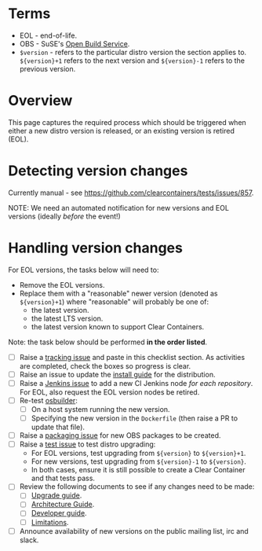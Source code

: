 # Terms

- EOL - end-of-life.
- OBS - SuSE's [Open Build Service](https://build.opensuse.org/).
- `$version` - refers to the particular distro version the section applies to. `${version}+1` refers to the next version and `${version}-1` refers to the previous version.

# Overview 

This page captures the required process which should be triggered when either a new distro version is released, or an existing version is retired (EOL).

# Detecting version changes

Currently manual - see https://github.com/clearcontainers/tests/issues/857.

NOTE: We need an automated notification for new versions and EOL versions (ideally *before* the event!)

# Handling version changes

For EOL versions, the tasks below will need to:

- Remove the EOL versions.
- Replace them with a "reasonable" newer version (denoted as `${version}+1`) where "reasonable" will probably be one of:
  - the latest version.
  - the latest LTS version.
  - the latest version known to support Clear Containers.

Note: the task below should be performed **in the order listed**.

- [ ] Raise a [tracking issue](https://github.com/clearcontainers/runtime/issues/new) and paste in this checklist section. As activities are completed, check the boxes so progress is clear.
- [ ] Raise an issue to update the [install guide](https://github.com/clearcontainers/runtime/wiki/Installation) for the distribution.
- [ ] Raise a [Jenkins issue](https://github.com/clearcontainers/jenkins/issues/new) to add a new CI Jenkins node *for each repository*. For EOL, also request the EOL version nodes be retired.
- [ ] Re-test [osbuilder](https://github.com/clearcontainers/osbuilder):
  - [ ] On a host system running the new version.
  - [ ] Specifying the new version in the `Dockerfile` (then raise a PR to update that file).
- [ ] Raise a [packaging issue](https://github.com/clearcontainers/packaging/issues/new) for new OBS packages to be created.
- [ ] Raise a [test issue](https://github.com/clearcontainers/tests/issues/new) to test distro upgrading:
  - For EOL versions, test upgrading from `${version}` to `${version}+1`.
  - For new versions, test upgrading from `${version}-1` to `${version}`.
  - In both cases, ensure it is still possible to create a Clear Container and that tests pass.
- [ ] Review the following documents to see if any changes need to be made:
  - [ ] [Upgrade guide](https://github.com/clearcontainers/runtime/blob/master/docs/upgrading.md).
  - [ ] [Architecture Guide](https://github.com/clearcontainers/runtime/blob/master/docs/architecture/architecture.md).
  - [ ] [Developer guide](https://github.com/clearcontainers/runtime/blob/master/docs/developers-clear-containers-install.md).
  - [ ] [Limitations](https://github.com/clearcontainers/runtime/blob/master/docs/limitations.md).
- [ ] Announce availability of new versions on the public mailing list, irc and slack.
